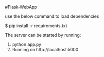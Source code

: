 #Flask-WebApp

use the below command to load dependencies

$ pip install -r requirements.txt

The server can be started by running:

1. python app.py
2. Running on http://localhost:5000

